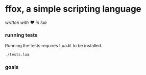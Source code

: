 # ffox, a simple scripting language
_written with :heart: in lua_

### running tests
Running the tests requires LuaJit to be installed.
```sh
./tests.lua
```

### goals
